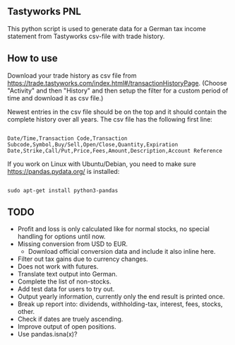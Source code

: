 Tastyworks PNL
--------------

This python script is used to generate data for a German tax income statement
from Tastyworks csv-file with trade history.


How to use
----------

Download your trade history as csv file from
<https://trade.tastyworks.com/index.html#/transactionHistoryPage>.
(Choose "Activity" and then "History" and then setup the filter for a
custom period of time and download it as csv file.)

Newest entries in the csv file should be on the top and it should contain the complete
history over all years. The csv file has the following first line:

<code>
Date/Time,Transaction Code,Transaction Subcode,Symbol,Buy/Sell,Open/Close,Quantity,Expiration Date,Strike,Call/Put,Price,Fees,Amount,Description,Account Reference
</code>


If you work on Linux with Ubuntu/Debian, you need to make sure
<https://pandas.pydata.org/> is installed:

<code>
sudo apt-get install python3-pandas
</code>


TODO
----

- Profit and loss is only calculated like for normal stocks,
  no special handling for options until now.
- Missing conversion from USD to EUR.
  - Download official conversion data and include it also inline here.
- Filter out tax gains due to currency changes.
- Does not work with futures.
- Translate text output into German.
- Complete the list of non-stocks.
- Add test data for users to try out.
- Output yearly information, currently only the end result is printed once.
- Break up report into: dividends, withholding-tax, interest, fees, stocks, other.
- Check if dates are truely ascending.
- Improve output of open positions.
- Use pandas.isna(x)?

